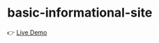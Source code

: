 # basic-informational-site

👉 [Live Demo](https://basic-informational-site-1.nguyenthanhluan.repl.co)
